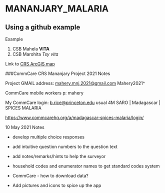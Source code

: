 # MANANJARY_MALARIA

## Using a github example

Example

1. CSB Mahela **VITA**
2. CSB Marohita *Tsy vita*

Link to [CRS ArcGIS map](https://www.arcgis.com/home/webmap/viewer.html?webmap=cac11738e4a64619ad2d754bc2bc5acd&extent=46.6619,-21.8945,49.5349,-20.5761)

###CommCare CRS Mananjary Project 2021 Notes

Project GMAIL address:
mahery.mnj.2021@gmail.com
Mahery2021^

CommCare mobile workers
p: mahery

My CommCare login:
b.rice@princeton.edu
usual 4M
SARO | Madagascar | SPICES MALARIA

https://www.commcarehq.org/a/madagascar-spices-malaria/login/


10 May 2021 Notes

- develop multiple choice responses
- add intuitive question numbers to the question text
- add notes/remarks/hints to help the surveyor
- household codes and enumerator names to get standard codes system
- CommCare - how to download data?

- Add pictures and icons to spice up the app

